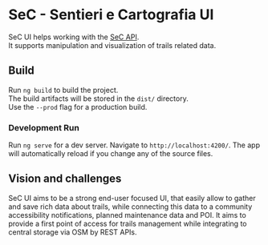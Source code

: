 # SeC - Sentieri e Cartografia UI
SeC UI helps working with the [SeC API](https://github.com/loreV/SeC).  
It supports manipulation and visualization of trails related data.
## Build
Run `ng build` to build the project.  
The build artifacts will be stored in the `dist/` directory.  
Use the `--prod` flag for a production build.
### Development Run
Run `ng serve` for a dev server. Navigate to `http://localhost:4200/`.
The app will automatically reload if you change any of the source files.
## Vision and challenges
SeC UI aims to be a strong end-user focused UI, that easily allow to gather and save rich data about trails, while connecting this data to a community accessibility notifications, planned maintenance data and POI.
It aims to provide a first point of access for trails management while integrating to central storage via OSM by REST APIs.